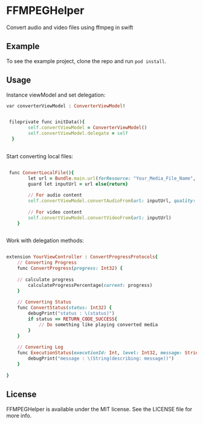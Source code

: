 # FFMPEGHelper

Convert audio and video files using ffmpeg in swift

## Example

To see the example project, clone the repo and run `pod install`.

## Usage

Instance viewModel and set delegation:

```ruby
var converterViewModel : ConverterViewModel!

```

```ruby

 fileprivate func initData(){
        self.convertViewModel = ConverterViewModel()
        self.convertViewModel.delegate = self
  }
    
```

Start converting local files:

```ruby

 func ConvertLocalFile(){
        let url = Bundle.main.url(forResource: "Your_Media_File_Name", withExtension: "Your_Media_File_Extension")
        guard let inputUrl = url else{return}
        
        // For audio content
        self.convertViewModel.convertAudioFrom(url: inputUrl, quality: .low)
        
        // For video content
        self.convertViewModel.convertVideoFrom(url: inputUrl)
    }
    
```

Work with delegation methods:

```ruby

extension YourViewController : ConvertProgressProtocols{
    // Converting Progress
    func ConvertProgress(progress: Int32) {
    
    // calculate progress 
        calculateProgressPercentage(current: progress)
    }
    
    // Converting Status
    func ConvertStatus(status: Int32) {
        debugPrint("status : \(status)")
        if status == RETURN_CODE_SUCCESS{
            // Do something like playing converted media
        }
    }
    
    // Converting Log
    func ExecutionStatus(executionId: Int, level: Int32, message: String!) {
        debugPrint("message : \(String(describing: message))")
    }
    
}

```

## License

FFMPEGHelper is available under the MIT license. See the LICENSE file for more info.
    
